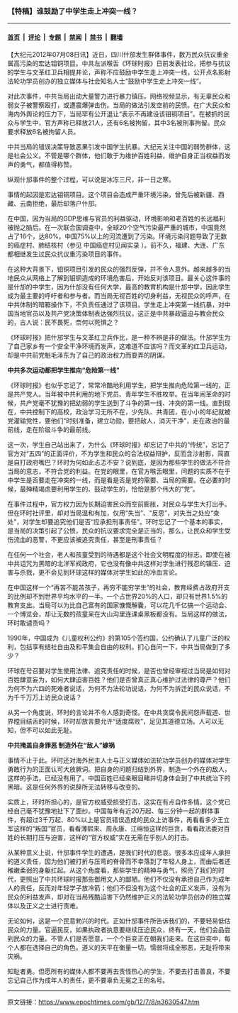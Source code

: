 ### 【特稿】谁鼓励了中学生走上冲突一线？

---

#### [首页](../../../..?n3630547) &nbsp;|&nbsp; [评论](../../../../../epoch-comment?n3630547) &nbsp;|&nbsp; [专题](../../../../../epoch-special?n3630547) &nbsp;|&nbsp; [禁闻](../../../../../epoch-news?n3630547) &nbsp;|&nbsp; [禁书](../../../../../books?n3630547) &nbsp;|&nbsp; [翻墙](https://github.com/gfw-breaker/nogfw/blob/master/README.md?n3630547)


<div class="post_content" id="artbody" itemprop="articleBody">
 <!-- article content begin -->
 <p>
  【大纪元2012年07月08日讯】近日，四川什邡发生群体事件，数万民众抗议重金属高污染的宏达钼铜项目。中共左派喉舌《环球时报》日前发表社论，把参与抗议的学生与文革红卫兵相提并论，声称不应鼓励中学生走上冲突一线，公开点名影射法轮功学员创办的独立媒体与社会知名人士“鼓励中学生走上冲突一线”。
 </p>
 <p>
  对此次事件，中共当局出动大量警力进行暴力镇压。网络视频显示，有无辜民众和弱女子被警察殴打，或遭震爆弹击伤。当局的做法引发空前的民愤。在广大民众和海内外舆论的压力下，当局罕有公开退让“表示不再建设该钼铜项目”。在被抓的民众与学生中，官方声称已释放21人，还有6名被拘留，其中3名被刑事拘留。民众要求释放6名被拘留人员。
 </p>
 <p>
  中共当局的错误决策导致恶果引发中国学生抗暴。大纪元关注中国的弱势群体，这是社会公义。不管是哪个群体，他们敢于为维护百姓利益，维护自身正当权益而发声的勇气，都值得称赞。
 </p>
 <p>
  纵观什邡事件的整个过程，可以说是冰冻三尺，非一日之寒。
 </p>
 <p>
  事情的起因是宏达钼铜项目。这个项目会造成严重环境污染，曾先后被新疆、西藏、云南拒绝，最后却落户什邡。
 </p>
 <p>
  在中国，因为当局的GDP思维与官员的利益驱动，环境影响和老百姓的长远福利被抛之脑后。在一次联合国调查中，全球20个空气污染最严重的城市，中国竟然占了16个，达80%。中国75%以上的河流遭到了污染。环境污染问题导致了无数的癌症村、肺结核村（参见
  <ok href="https://www.epochtimes.com/gb/11/7/16/n3317181.htm" target="_blank">
   中国癌症村见闻实录
  </ok>
  ）。前不久，福建、大连、广东都相继发生过民众抗议重污染项目的事件。
 </p>
 <p>
  在这种大背景下，钼铜项目引发的民众的强烈反弹，并不令人意外。越来越多的当地民众从网络上了解到钼铜造成的环境危害后，开始反对该项目。最关心这件事的是什邡的中学生，因为什邡没有任何大学，最高的教育机构是什邡中学，因此学生成为最主要的呼吁者和参与者。而当局无视百姓的切身利益，无视民众的呼声，在中共体制的暗箱操作下，不负责任通过了该项目。学生走上冲突第一线抗暴，对中国当地官员以及共产党决策体制表达强烈抗议，这正是中共暴政逼迫与教会民众的，古人说：民不畏死，奈何以死惧之？
 </p>
 <p>
  《环球时报》把什邡学生与文革红卫兵作比，是一种不辨是非的做法。什邡学生为了自己家乡有一个安全干净环境而发声，这难道不应该吗？而文革的红卫兵运动，却是中共前党魁毛泽东为了自己的政治权力而耍弄的阴谋。
 </p>
 <p>
  <b>
   中共多次运动都把学生推向“危险第一线”
  </b>
 </p>
 <p>
  《环球时报》也似乎忘记了，常常冷酷地利用学生，把学生推向危险第一线的，正是共产党人。当年被中共利用的地下党员、青年学生不胜枚举。在当年闹革命的时候，共产党毫不犹豫的把幼弱的学生送到了斗争的第一线、冲突的第一线。直到现在，中共控制下的高校，政治学习无所不在，少先队、共青团，在小小的年纪就被党灌输党性，要他们“时刻准备，建立功勋，要把敌人，消灭干净”，走在政治的最前线，走在阶级斗争的最前线。
 </p>
 <p>
  这一次，学生自己站出来了，为什么《环球时报》却忘记了中共的“传统”，忘记了官方对“五四”的正面评价，不为学生和民众的合法权益辩护，反而含沙射影，简直是自打政府嘴巴？环时为何如此忐忑不安？说到底，是因为那些学生的做法不符合当局的意志，不符合党的利益。在党的眼里，在官方喉舌眼里，问题的实质不在于中学生是否要走在冲突的一线，而是看是否是党的需要、当局的需要。在必要的时候，最殚精竭虑要利用学生的、鼓动学生的，恰恰是那个伟大的“党”。
 </p>
 <p>
  在事件过程中，官方权力因为长期迫害民众而空前膨胀，对民众与学生大打出手。但在环时社评里，却对当局温和有加，仅用“失当”、“反思”，对失当之处应“查处”，对学生却要追究他们是否“应承担刑事责任”。环时忘记了一个基本的事实，是当局的决策引起了公愤，民众的抗议要求完全是正当的，那么，让民众和学生受伤流血的恶警，不更应该被追究责任，甚至是刑事责任？
 </p>
 <p>
  在任何一个社会，老人和孩童受到的待遇都是这个社会文明程度的标志。即使在被中共诅咒为黑暗的北洋军阀政府，它也没有像中共这样对学生进行残忍的镇压、迫害与杀戮，更不会见到环球这样的媒体对学生如此的冷血言论。
 </p>
 <p>
  在中国这样一个“再苦不能苦孩子，再穷不能穷学生”的社会，教育经费占政府开支的比例却不到世界平均水平的一半。一个占世界20%的人口，却只有世界1.5%的教育支出。当局可以为比自己富有的国家慷慨解囊，可以花几千亿搞一个运动会、一个博览会，却让无数的孩童呆在大山沟里连课桌黑板都没有。当局这样的做法，环时敢谴责吗？
 </p>
 <p>
  1990年，中国成为《儿童权利公约》的第105个签约国，公约确认了儿童广泛的权利，包括享有结社自由及和平集会自由的权利。扪心自问一下，中共当局做到了多少？
 </p>
 <p>
  环球在号召要对学生使用法律、追究责任的时候，是否也曾经审视过当局是如何对百姓肆意妄为，如何大肆迫害百姓？他们是否曾真正真心维护过法律的尊严？他们为何不为六四的死难者说话，为何不为法轮功说话，为何不为拆迁的民众说话，不为千千万万上访民众说话？
 </p>
 <p>
  从另一个角度说，环时的言论并不令人感到奇怪。在中共贪腐令民间怨声载道、世界瞠目结舌的时候，环时却放言要允许“适度腐败”，足见其道德立场。人可以无知，但不可以如此无耻。
 </p>
 <p>
  <b>
   中共掩盖自身罪恶 制造外在“敌人”嫁祸
  </b>
 </p>
 <p>
  事情不止于此。环时还对海外民主人士与正义媒体如法轮功学员创办的媒体对学生勇敢行为的正面认可大放厥词。把自身的问题归结到外界，制造一个外在的敌人，这样的手法，已经没有用了。中国百姓已经亲眼目睹并切身体会到了中共统治下的黑暗。这是任何外界的说辞所无法转移与改变的。
 </p>
 <p>
  实质上，环时所担心的，是官方权威受损受打击，这实在有点自作多情。这个党已经自己毫不犹豫地扯下了面纱。中国每年有近20万起、每三分钟一起的群体事件，有超过3千万起、80%以上是官员错误造成的民众上访事件，再看看多少王立军这样的“叛国”官员，看看薄熙来、周永康、江绵恒这样的巨贪，看看政法委对百姓的长期打压与迫害，这样的“官方权威”实在无需在乎别人的打击。
 </p>
 <p>
  从某种意义上说，什邡事件学生的遭遇，是我们时代的悲哀。很多本应成年人承担的道义责任，因为他们被打折与压弯的脊骨而不幸落到了年轻人身上，而由后者还稚嫩柔弱的身躯扛起。从这个角度看，那些学生的精神与勇气，照亮了我们的时代，更照出了中共环球时报那些御用文人的鄙陋。他们不仅没有承担自己作为成年人的责任，反而对年轻学子放冷箭；他们不但没有为这个社会的正义发声，没有为民众的利益发声，却对在当局残酷迫害下仍然维护正义的法轮功学员创办的独立媒体以及正义之士进行责难。
 </p>
 <p>
  无论如何，这是一个民意勃兴的时代。正如什邡事件所告诉我们的，不要轻易低估民众的力量。官逼民反，如果执政者执意要继续压迫民众，终有一天，他们会品尝到民众的力量。不管人们是否愿意，一个个巨变正在朝我们走来。在这巨变中，每个人都在选择自己的角色。道义的天平在衡量一切。懦弱将成全邪恶，无耻将带来灾祸。
 </p>
 <p>
  知耻者勇。但愿所有的媒体人都不要再去责怪热心的学生，不要去打击善良，不要忘记自己作为成年人的责任，更不要辜负无冕之王的名号。
 </p>
 <!-- article content end -->
 <div id="below_article_ad">
 </div>
</div>


---

原文链接：https://www.epochtimes.com/gb/12/7/8/n3630547.htm
